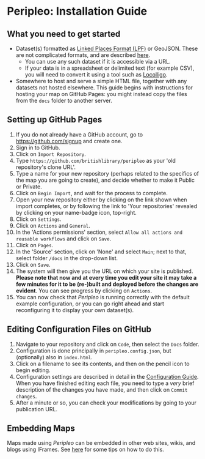# Peripleo: Installation Guide

## What you need to get started

* Dataset(s) formatted as [Linked Places Format (LPF)](https://github.com/LinkedPasts/linked-places-format/blob/master/README.md) or GeoJSON. These are not complicated formats, and are described [here](https://github.com/britishlibrary/peripleo/blob/main/data-formats.md).
    * You can use any such dataset if it is accessible via a URL.
    * If your data is in a spreadsheet or delimited text (for example CSV), you will need to convert it using a tool such as [Locolligo](https://github.com/docuracy/Locolligo/blob/main/README.md).
* Somewhere to host and serve a simple HTML file, together with any datasets not hosted elsewhere. This guide begins with instructions for hosting your map on GitHub Pages: you might instead copy the files from the `docs` folder to another server.

## Setting up GitHub Pages

1. If you do not already have a GitHub account, go to https://github.com/signup and create one.
2. Sign in to GitHub.
3. Click on `Import Repository`.
4. Type `https://github.com/britishlibrary/peripleo` as your 'old repository's clone URL'.
5. Type a name for your new repository (perhaps related to the specifics of the map you are going to create), and decide whether to make it Public or Private.
6. Click on `Begin Import`, and wait for the process to complete.
7. Open your new repository either by clicking on the link shown when import completes, or by following the link to 'Your repositories' revealed by clicking on your name-badge icon, top-right.
8. Click on `Settings`.
9. Click on `Actions` and `General`.
10. In the 'Actions permissions' section, select `Allow all actions and reusable workflows` and click on `Save`.
11. Click on `Pages`.
12. In the 'Source' section, click on 'None' and select `Main`; next to that, select folder `/docs` in the drop-down list.
13. Click on `Save`.
14. The system will then give you the URL on which your site is published. **Please note that now and at every time you edit your site it may take a few minutes for it to be (re-)built and deployed before the changes are evident**. You can see progress by clicking on `Actions`. 
15. You can now check that *Peripleo* is running correctly with the default example configuration, or you can go right ahead and start reconfiguring it to display your own dataset(s).

## Editing Configuration Files on GitHub

1. Navigate to your repository and click on `Code`, then select the `Docs` folder.
2. Configuration is done principally in `peripleo.config.json`, but (optionally) also in `index.html`.
3. Click on a filename to see its contents, and then on the pencil icon to begin editing.
4. Configuration settings are described in detail in the [Configuration Guide](https://github.com/britishlibrary/peripleo-lanc/blob/main/Configuration-Guide.md). When you have finished editing each file, you need to type a *very* brief description of the changes you have made, and then click on `Commit changes`.
5. After a minute or so, you can check your modifications by going to your publication URL.

## Embedding Maps

Maps made using *Peripleo* can be embedded in other web sites, wikis, and blogs using IFrames. See [here](https://github.com/britishlibrary/peripleo-lanc/blob/main/Quick-Setup.md#embedding-your-map) for some tips on how to do this.
